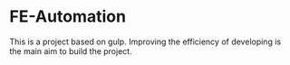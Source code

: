 # FE-Automation
This is a project based on gulp. Improving the efficiency of developing is the main aim to build the project.

